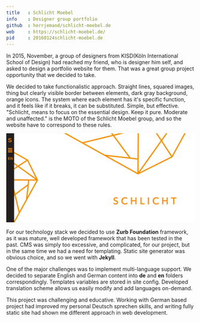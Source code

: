 ```yaml
---
title   : Schlicht Moebel
info    : Designer group portfolio
github  : herrjemand/schlicht-moebel.de
web     : https://schlicht-moebel.de/
pid     : 20160124schlicht-moebel.de
---
```


In 2015, November, a group of designers from KISD(Köln International School of Design) had reached my friend, who is designer him self, and asked to design a portfolio website for them. That was a great group project opportunity that we decided to take.

We decided to take functionalistic approach. Straight lines, squared images, thing but clearly visible border between elements, dark gray background, orange icons. The system where each element has it's specific function, and it feels like if it breaks, it can be substituted. Simple, but effective. "Schlicht, means to focus on the essential design. Keep it pure. Moderate and unaffected." is the MOTO of the Schlicht Moebel group, and so the website have to correspond to these rules.

![Screenshot](/assets/post/20160124schlicht-moebel.de/screenshot.png)

For our technology stack we decided to use **Zurb Foundation** framework, as it was mature, well developed framework that has been tested in the past. CMS was simply too excessive, and complicated, for our project, but in the same time we had a need for templating. Static site generator was obvious choice, and so we went with **Jekyll**.

One of the major challenges was to implement multi-language support. We decided to separate English and German content into **de** and **en** folders correspondingly. Templates variables are stored in site config. Developed translation scheme allows us easily modify and add languages on-demand.

This project was challenging and educative. Working with German based project had improved my personal Deutsch sprechen skills, and writing fully static site had shown me different approach in web development.
